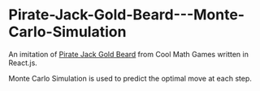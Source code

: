 # Pirate-Jack-Gold-Beard---Monte-Carlo-Simulation

An imitation of [Pirate Jack Gold Beard](https://www.coolmathgames.com/0-pirate-jack-gold-beard) from Cool Math Games written in React.js.

Monte Carlo Simulation is used to predict the optimal move at each step.
